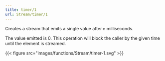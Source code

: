 ```yaml
---
title: timer/1
url: Stream/timer/1
---
```


Creates a stream that emits a single value after `n` milliseconds.

The value emitted is 0. This operation will block the caller by the given time until the element is streamed.

{{< figure src="images/functions/Stream/timer-1.svg" >}}
